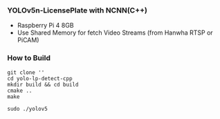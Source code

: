 ### YOLOv5n-LicensePlate with NCNN(C++) 
- Raspberry Pi 4 8GB
- Use Shared Memory for fetch Video Streams (from Hanwha RTSP or PiCAM)

### How to Build
```
git clone ''
cd yolo-lp-detect-cpp
mkdir build && cd build
cmake ..
make

sudo ./yolov5
```